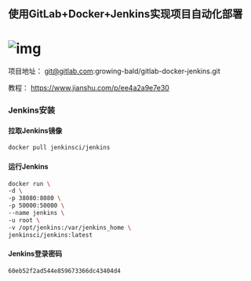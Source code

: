 ## 使用GitLab+Docker+Jenkins实现项目自动化部署

![img](https://upload-images.jianshu.io/upload_images/5104125-259f0d95c4ea68ce.png)
=======
项目地址：
git@gitlab.com:growing-bald/gitlab-docker-jenkins.git

教程：
https://www.jianshu.com/p/ee4a2a9e7e30



### Jenkins安装

#### 拉取Jenkins镜像

```bash
docker pull jenkinsci/jenkins
```

#### 运行Jenkins

```bash
docker run \
-d \
-p 38080:8080 \
-p 50000:50000 \
--name jenkins \
-u root \
-v /opt/jenkins:/var/jenkins_home \
jenkinsci/jenkins:latest


```
#### Jenkins登录密码

```txt
60eb52f2ad544e859673366dc43404d4
```
